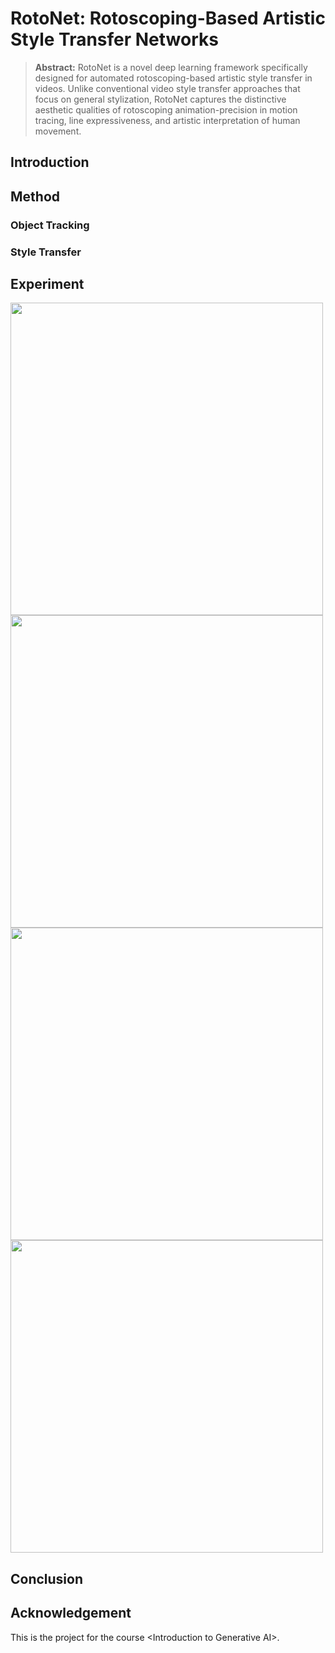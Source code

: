 # RotoNet: Rotoscoping-Based Artistic Style Transfer Networks
> **Abstract:** RotoNet is a novel deep learning framework specifically designed for automated rotoscoping-based artistic style transfer in videos. Unlike conventional video style transfer approaches that focus on general stylization, RotoNet captures the distinctive aesthetic qualities of rotoscoping animation-precision in motion tracing, line expressiveness, and artistic interpretation of human movement. 
## Introduction


## Method
### Object Tracking

### Style Transfer

## Experiment
<img src="https://github.com/user-attachments/assets/22dcbc6d-9b56-4c08-a7fa-c1dae10c6e75" width="500"/>  
<img src="https://github.com/user-attachments/assets/749f8815-a52a-4fb0-aefd-8b4d8a55bc4f" width="500"/>
<br/>
<img src="https://github.com/user-attachments/assets/4594b6d9-c3c0-4247-b9f8-f4c6251e6500" width="500"/>
<img src="https://github.com/user-attachments/assets/f4b39b6c-06cc-4d7d-a67c-09ceae0bed09" width="500"/>

## Conclusion

## Acknowledgement
This is the project for the course &lt;Introduction to Generative AI>.
